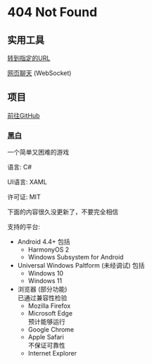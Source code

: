 # 404 Not Found

## 实用工具

[转到指定的URL](/goto.html)

[网页聊天](/chat.html) (WebSocket)

## 项目

[前往GitHub](https://github.com/HPLZH/)

### [黑白](https://github.com/HPLZH/BlackWhite/)

一个简单又困难的游戏

语言: C#

UI语言: XAML

许可证: MIT

下面的内容很久没更新了，不要完全相信

支持的平台:

- Android 4.4+
  包括
  - HarmonyOS 2
  - Windows Subsystem for Android
- Universal Windows Paltform (未经调试)
  包括
  - Windows 10
  - Windows 11
- 浏览器 (部分功能)  
  已通过兼容性检验
  - Mozilla Firefox
  - Microsoft Edge  
  预计能够运行
  - Google Chrome
  - Apple Safari  
  不保证可靠性
  - Internet Explorer
